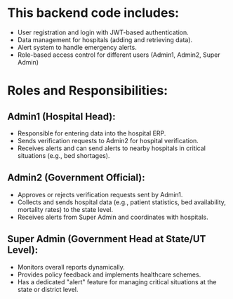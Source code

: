 # This backend code includes:

 - User registration and login with JWT-based authentication.
 - Data management for hospitals (adding and retrieving data).
 - Alert system to handle emergency alerts.
 - Role-based access control for different users (Admin1, Admin2, Super Admin)

# Roles and Responsibilities:

## Admin1 (Hospital Head):
 - Responsible for entering data into the hospital ERP.
 - Sends verification requests to Admin2 for hospital verification.
 - Receives alerts and can send alerts to nearby hospitals in critical situations (e.g., bed shortages).

## Admin2 (Government Official):
 - Approves or rejects verification requests sent by Admin1.
 - Collects and sends hospital data (e.g., patient statistics, bed availability, mortality rates) to the state level.
 - Receives alerts from Super Admin and coordinates with hospitals.

## Super Admin (Government Head at State/UT Level):
 - Monitors overall reports dynamically.
 - Provides policy feedback and implements healthcare schemes.
 - Has a dedicated "alert" feature for managing critical situations at the state or district level.
